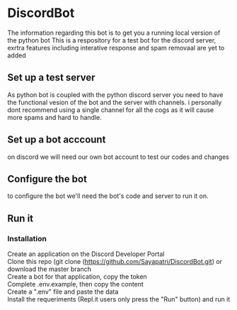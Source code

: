 # DiscordBot
The information regarding this bot is to get you a running local version of the python bot 
This is a respository for a test bot for the discord server, exrtra features including interative response and spam removaal are yet to added
## Set up a test server
As python bot is coupled with the python discord server you need to have the functional vesion of the bot and the server with channels. i personally dont recommend using a single channel for all the cogs as it will cause more spams and hard to handle.
## Set up a bot acccount
on discord we will need our own bot account to test our codes and changes
## Configure the bot 
to configure the bot we'll need the bot's code and server to run it on.
## Run it

### Installation
Create an application on the Discord Developer Portal</br>
Clone this repo (git clone (https://github.com/Sayapatri/DiscordBot.git) or download the master branch</br>
Create a bot for that application, copy the token</br>
Complete .env.example, then copy the content</br>
Create a ".env" file and paste the data</br>
Install the requeriments (Repl.it users only press the "Run" button) and run it</br>
